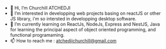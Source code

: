 - 👋 Hi, I’m Churchill ATCHEDJI
- 👀 I’m interested in developping web projects basing on reactJS or other JS library, i'm so intersted in developping desktop software.
- 🌱 I’m currently learning on ReactJs, NodeJs, Express and NestJS, Java for learning the principal aspect of object oriented programming, and functional programaming.
- 📫 How to reach me : atchedjichurchill@gmail.com

<!---
acm363/acm363 is a ✨ special ✨ repository because its `README.md` (this file) appears on your GitHub profile.
You can click the Preview link to take a look at your changes.
--->
